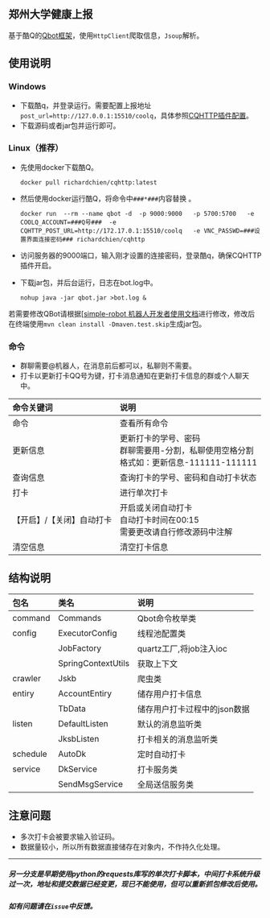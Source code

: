 ## 郑州大学健康上报
基于酷Q的[Qbot框架](https://github.com/ForteScarlet/simple-robot-core)，使用`HttpClient`爬取信息，`Jsoup`解析。
## 使用说明

### Windows

* 下载酷q，并登录运行。需要配置上报地址`post_url=http://127.0.0.1:15510/coolq`，具体参照[CQHTTP插件配置](https://cqhttp.cc/docs/4.15/#/Configuration)。
* 下载源码或者jar包并运行即可。

### Linux（推荐）

* 先使用docker下载酷Q。

  `docker pull richardchien/cqhttp:latest `

* 然后使用docker运行酷Q，将命令中`###*###`内容替换  。

  `docker run  --rm --name qbot -d  -p 9000:9000   -p 5700:5700   -e COOLQ_ACCOUNT=###Q号###  -e CQHTTP_POST_URL=http://172.17.0.1:15510/coolq   -e VNC_PASSWD=###设置界面连接密码### richardchien/cqhttp`

* 访问服务器的9000端口，输入刚才设置的连接密码，登录酷q，确保CQHTTP插件开启。

* 下载jar包，并后台运行，日志在bot.log中。

  `nohup java -jar qbot.jar >bot.log &`

若需要修改QBot请根据[[simple-robot 机器人开发者使用文档](https://www.kancloud.cn/forte-scarlet/simple-coolq-doc/1519393)进行修改，修改后   
在终端使用`mvn clean install -Dmaven.test.skip`生成jar包。
### 命令
* 群聊需要@机器人，在消息前后都可以，私聊则不需要。
* 打卡以更新打卡QQ号为键，打卡消息通知在更新打卡信息的群或个人聊天中。

命令关键词|说明
:- | :-
命令|查看所有命令
更新信息|更新打卡的学号、密码<br>群聊需要用-分割，私聊使用空格分割<br>格式如：更新信息-111111-111111
查询信息|查询打卡的学号、密码和自动打卡状态
打卡|进行单次打卡
【开启】/【关闭】自动打卡|开启或关闭自动打卡<br>自动打卡时间在00:15<br>需要更改请自行修改源码中注解
清空信息|清空打卡信息
## 结构说明
包名|类名|说明
  :-|  :-|  :-
command|Commands|Qbot命令枚举类
config|ExecutorConfig|线程池配置类
| |JobFactory|quartz工厂,将job注入ioc
| |SpringContextUtils|获取上下文
crawler|Jskb|爬虫类
entiry|AccountEntiry|储存用户打卡信息
| |TbData|储存用户打卡过程中的json数据
listen|DefaultListen|默认的消息监听类
| |JksbListen|打卡相关的消息监听类
schedule|AutoDk|定时自动打卡
service|DkService|打卡服务类
| |SendMsgService|全局送信服务类

## 注意问题
* 多次打卡会被要求输入验证码。
* 数据量较小，所以所有数据直接储存在对象内，不作持久化处理。

---
##### 另一分支是早期使用python的requests库写的单次打卡脚本，中间打卡系统升级过一次，地址和提交数据已经变更，现已不能使用，但可以重新抓包修改后使用。
##### 如有问题请在`issue`中反馈。
